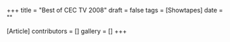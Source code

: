 +++
title = "Best of CEC TV 2008"
draft = false
tags = [Showtapes]
date = ""

[Article]
contributors = []
gallery = []
+++
